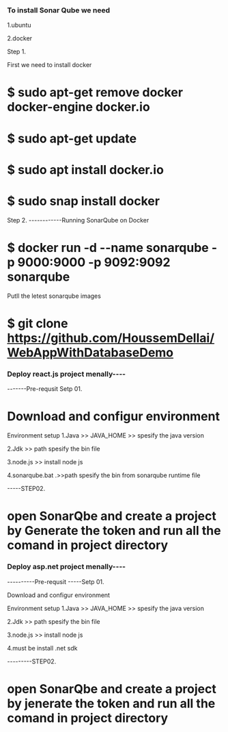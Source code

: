 ### To install Sonar Qube we need
1.ubuntu

2.docker 

Step 1.

 First we need to install docker 
# $ sudo apt-get remove docker docker-engine docker.io
# $ sudo apt-get update
# $ sudo apt install docker.io
# $ sudo snap install docker

Step 2.
------------Running SonarQube on Docker
# $ docker run -d --name sonarqube -p 9000:9000 -p 9092:9092 sonarqube

Putll the letest sonarqube images
# $ git clone https://github.com/HoussemDellai/WebAppWithDatabaseDemo


### Deploy react.js project menally----

-------Pre-requsit
Setp 01.

# Download and configur environment

Environment setup
1.Java >> JAVA_HOME >> spesify the java version

2.Jdk  >> path spesify the bin file

3.node.js >> install node js

4.sonarqube.bat .>>path spesify the bin from sonarqube runtime file


-----STEP02.
# open SonarQbe and create a project by Generate the token and run all the comand in project directory




### Deploy asp.net project menally----

----------Pre-requsit
-----Setp 01.

Download and configur environment

Environment setup
1.Java >> JAVA_HOME >> spesify the java version

2.Jdk  >> path spesify the bin file

3.node.js >> install node js

4.must be install .net sdk


---------STEP02.
# open SonarQbe and create a project by jenerate the token and run all the comand in project directory

